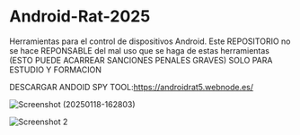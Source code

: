 # Android-Rat-2025
Herramientas para el control de dispositivos Android.
Este REPOSITORIO no se hace REPONSABLE del mal uso que se haga de estas herramientas
(ESTO PUEDE ACARREAR SANCIONES PENALES GRAVES)
SOLO PARA ESTUDIO Y FORMACION

DESCARGAR ANDOID SPY TOOL:https://androidrat5.webnode.es/

![Screenshot (20250118-162803)](https://github.com/user-attachments/assets/cf8d9a7c-7fa3-48bd-bde1-29d67bf1cb56)


![Screenshot 2](https://github.com/user-attachments/assets/c6c5a9ed-31c1-4f0b-ba4f-adf30351f080)
